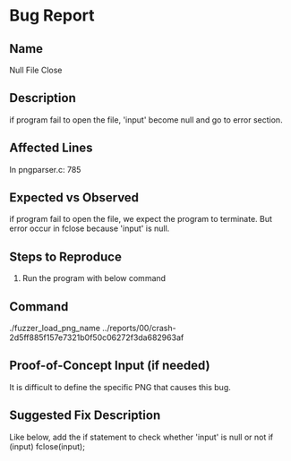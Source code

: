 # Bug Report

## Name

Null File Close

## Description

if program fail to open the file, 'input' become null and go to error section.

## Affected Lines

In pngparser.c: 785

## Expected vs Observed

if program fail to open the file, we expect the program to terminate.
But error occur in fclose because 'input' is null.

## Steps to Reproduce

1. Run the program with below command

## Command

./fuzzer_load_png_name ../reports/00/crash-2d5ff885f157e7321b0f50c06272f3da682963af

## Proof-of-Concept Input (if needed)

It is difficult to define the specific PNG that causes this bug.

## Suggested Fix Description

Like below, add the if statement to check whether 'input' is null or not
  if (input)
    fclose(input);